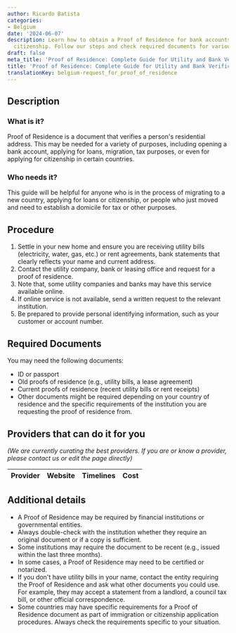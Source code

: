 ```yaml
---
author: Ricardo Batista
categories:
- Belgium
date: '2024-06-07'
description: Learn how to obtain a Proof of Residence for bank accounts, loans, or
  citizenship. Follow our steps and check required documents for various purposes.
draft: false
meta_title: 'Proof of Residence: Complete Guide for Utility and Bank Verification'
title: 'Proof of Residence: Complete Guide for Utility and Bank Verification'
translationKey: belgium-request_for_proof_of_residence
---
```



## Description
### What is it?
Proof of Residence is a document that verifies a person's residential address. This may be needed for a variety of purposes, including opening a bank account, applying for loans, migration, tax purposes, or even for applying for citizenship in certain countries.

### Who needs it?
This guide will be helpful for anyone who is in the process of migrating to a new country, applying for loans or citizenship, or people who just moved and need to establish a domicile for tax or other purposes.

## Procedure
1. Settle in your new home and ensure you are receiving utility bills (electricity, water, gas, etc.) or rent agreements, bank statements that clearly reflects your name and current address.
2. Contact the utility company, bank or leasing office and request for a proof of residence.
3. Note that, some utility companies and banks may have this service available online.
4. If online service is not available, send a written request to the relevant institution.
5. Be prepared to provide personal identifying information, such as your customer or account number.

## Required Documents
You may need the following documents:

- ID or passport
- Old proofs of residence (e.g., utility bills, a lease agreement)
- Current proofs of residence (recent utility bills or rent receipts)
- Other documents might be required depending on your country of residence and the specific requirements of the institution you are requesting the proof of residence from.

## Providers that can do it for you

_(We are currently curating the best providers. If you are or know a provider, please contact us or edit the page directly)_

| Provider        |     Website     |     Timelines    |       Cost      |
| --------------- | --------------- |  :-------------: | :-------------: |

## Additional details
- A Proof of Residence may be required by financial institutions or governmental entities. 
- Always double-check with the institution whether they require an original document or if a copy is sufficient.
- Some institutions may require the document to be recent (e.g., issued within the last three months). 
- In some cases, a Proof of Residence may need to be certified or notarized.
- If you don't have utility bills in your name, contact the entity requiring the Proof of Residence and ask what other documents you could use. For example, they may accept a statement from a landlord, a council tax bill, or other official correspondence.
- Some countries may have specific requirements for a Proof of Residence document as part of immigration or citizenship application procedures. Always check the requirements specific to your situation.